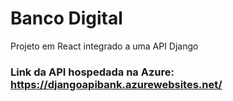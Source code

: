# Banco Digital 

Projeto em React integrado a uma API Django

### Link da API hospedada na Azure: https://djangoapibank.azurewebsites.net/

